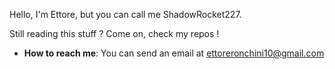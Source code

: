 Hello, I'm Ettore, but you can call me ShadowRocket227.

Still reading this stuff ? Come on, check my repos !

- **How to reach me**: You can send an email at ettoreronchini10@gmail.com
